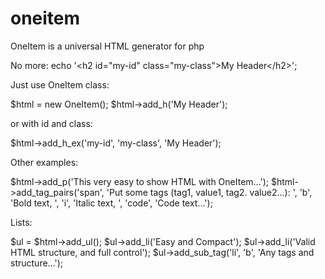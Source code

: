 # oneitem
OneItem is a universal HTML generator for php

No more: 
 echo '&lt;h2 id="my-id" class="my-class"&gt;My Header&lt;/h2&gt;';
 
 Just use OneItem class:
 
  $html = new OneItem();
  $html->add_h('My Header');
 
 or with id and class:
 
  $html->add_h_ex('my-id', 'my-class', 'My Header');
  
Other examples:

$html->add_p('This very easy to show HTML with OneItem...');
$html->add_tag_pairs('span', 'Put some tags (tag1, value1, tag2. value2...): ', 'b', 'Bold text, ', 'i', 'Italic text, ', 'code', 'Code text...');
 
 
Lists:

$ul = $html->add_ul();
$ul->add_li('Easy and Compact');
$ul->add_li('Valid HTML structure, and full control');
$ul->add_sub_tag('li', 'b', 'Any tags and structure...');
